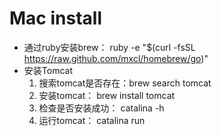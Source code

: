 # Mac install
* 通过ruby安装brew：
ruby -e "$(curl -fsSL https://raw.github.com/mxcl/homebrew/go)"
* 安装Tomcat
    1. 搜索tomcat是否存在：brew search tomcat
    2. 安装tomcat：
        brew install tomcat
    3. 检查是否安装成功：
        catalina -h
    4. 运行tomcat：
        catalina run
